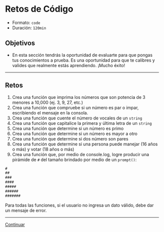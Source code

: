 # Retos de Código
- Formato: `code`
- Duración: `120min`

## Objetivos

- En esta sección tendrás la oportunidad de evaluarte para que pongas tus conocimientos a prueba. Es una oportunidad para que te calibres y valides que realmente estás aprendiendo. ¡Mucho éxito!

***

## Retos

1. Crea una función que imprima los números que son potencia de 3 menores a 10,000 (ej. 3, 9, 27, etc.)
2. Crea una función que compruebe si un número es par o impar, escribiendo el mensaje en la consola.
3. Crea una función que cuente el número de vocales de un `string`
4. Crea una función que capitalice la primera y última letra de un `string`
5. Crea una función que determine si un número es primo
6. Crea una función que determine si un número es mayor a otro
7. Crea una función que determine si dos número son pares
8. Crea una función que determine si una persona puede manejar (16 años o más) y votar (18 años o más)
9. Crea una función que, por medio de console.log, logre producir una pirámide de `#` del tamaño brindado por medio de un `prompt()`:

```js
#
##
###
####
#####
######
#######
```

Para todas las funciones, si el usuario no ingresa un dato válido, debe dar un mensaje de error.

***
[Continuar](08-solutions-code-challenges-control-flow.md)
